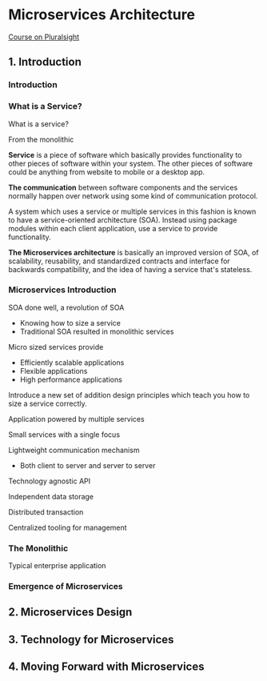 # Microservices Architecture
[Course on Pluralsight](https://app.pluralsight.com/library/courses/microservices-architecture/table-of-contents)

## 1. Introduction

### Introduction

### What is a Service?
What is a service?

From the monolithic

**Service** is a piece of software which basically provides functionality to other pieces of software within your system. The other pieces of software could be anything from website to mobile or a desktop app.

**The communication** between software components and the services normally happen over network using some kind of communication protocol.

A system which uses a service or multiple services in this fashion is known to have a service-oriented architecture (SOA). Instead using package modules within each client application, use a service to provide functionality.

**The Microservices architecture** is basically an improved version of SOA, of scalability, reusability, and standardized contracts and interface for backwards compatibility, and the idea of having a service that's stateless.

### Microservices Introduction
SOA done well, a revolution of SOA
+ Knowing how to size a service
+ Traditional SOA resulted in monolithic services

Micro sized services provide
+ Efficiently scalable applications
+ Flexible applications
+ High performance applications

Introduce a new set of addition design principles which teach you how to size a service correctly.

Application powered by multiple services

Small services with a single focus

Lightweight communication mechanism
+ Both client to server and server to server

Technology agnostic API

Independent data storage

Distributed transaction

Centralized tooling for management

### The Monolithic
Typical enterprise application

### Emergence of Microservices


## 2. Microservices Design

## 3. Technology for Microservices

## 4. Moving Forward with Microservices
